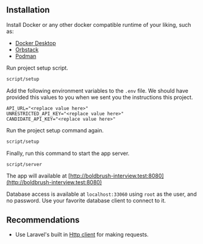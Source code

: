 ## Installation

Install Docker or any other docker compatible runtime of your liking, such as:

- [Docker Desktop](https://www.docker.com/products/docker-desktop)
- [Orbstack](https://orbstack.dev/)
- [Podman](https://podman.io/)

Run project setup script.

```bash
script/setup
```

Add the following environment variables to the `.env` file. We should have provided this values to you when we sent
you the instructions this project.

```dotenv
API_URL="<replace value here>"
UNRESTRICTED_API_KEY="<replace value here>"
CANDIDATE_API_KEY="<replace value here>"
```

Run the project setup command again.

```bash
script/setup
```

Finally, run this command to start the app server.

```bash
script/server
```

The app will available at [http://boldbrush-interview.test:8080](http://boldbrush-interview.test:8080)

Database access is available at `localhost:33060` using `root` as the user, and no password. Use your favorite database
client to connect to it.

## Recommendations

- Use Laravel's built in [Http client](https://laravel.com/docs/10.x/http-client) for making requests.